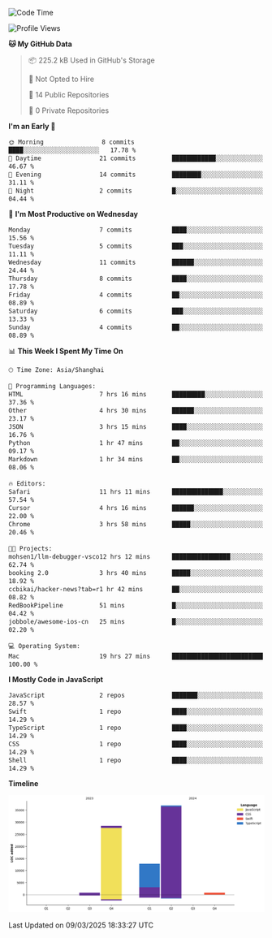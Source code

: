 <!--
**PascalDai/PascalDai** is a ✨ _special_ ✨ repository because its `README.md` (this file) appears on your GitHub profile.

Here are some ideas to get you started:

- 🔭 I’m currently working on ...
- 🌱 I’m currently learning ...
- 👯 I’m looking to collaborate on ...
- 🤔 I’m looking for help with ...
- 💬 Ask me about ...
- 📫 How to reach me: ...
- 😄 Pronouns: ...
- ⚡ Fun fact: ...
-->

<!--START_SECTION:waka-->
![Code Time](http://img.shields.io/badge/Code%20Time-867%20hrs%2036%20mins-blue)

![Profile Views](http://img.shields.io/badge/Profile%20Views-0-blue)

**🐱 My GitHub Data** 

> 📦 225.2 kB Used in GitHub's Storage 
 > 
> 🚫 Not Opted to Hire
 > 
> 📜 14 Public Repositories 
 > 
> 🔑 0 Private Repositories 
 > 
**I'm an Early 🐤** 

```text
🌞 Morning                8 commits           ████░░░░░░░░░░░░░░░░░░░░░   17.78 % 
🌆 Daytime                21 commits          ████████████░░░░░░░░░░░░░   46.67 % 
🌃 Evening                14 commits          ████████░░░░░░░░░░░░░░░░░   31.11 % 
🌙 Night                  2 commits           █░░░░░░░░░░░░░░░░░░░░░░░░   04.44 % 
```
📅 **I'm Most Productive on Wednesday** 

```text
Monday                   7 commits           ████░░░░░░░░░░░░░░░░░░░░░   15.56 % 
Tuesday                  5 commits           ███░░░░░░░░░░░░░░░░░░░░░░   11.11 % 
Wednesday                11 commits          ██████░░░░░░░░░░░░░░░░░░░   24.44 % 
Thursday                 8 commits           ████░░░░░░░░░░░░░░░░░░░░░   17.78 % 
Friday                   4 commits           ██░░░░░░░░░░░░░░░░░░░░░░░   08.89 % 
Saturday                 6 commits           ███░░░░░░░░░░░░░░░░░░░░░░   13.33 % 
Sunday                   4 commits           ██░░░░░░░░░░░░░░░░░░░░░░░   08.89 % 
```


📊 **This Week I Spent My Time On** 

```text
🕑︎ Time Zone: Asia/Shanghai

💬 Programming Languages: 
HTML                     7 hrs 16 mins       █████████░░░░░░░░░░░░░░░░   37.36 % 
Other                    4 hrs 30 mins       ██████░░░░░░░░░░░░░░░░░░░   23.17 % 
JSON                     3 hrs 15 mins       ████░░░░░░░░░░░░░░░░░░░░░   16.76 % 
Python                   1 hr 47 mins        ██░░░░░░░░░░░░░░░░░░░░░░░   09.17 % 
Markdown                 1 hr 34 mins        ██░░░░░░░░░░░░░░░░░░░░░░░   08.06 % 

🔥 Editors: 
Safari                   11 hrs 11 mins      ██████████████░░░░░░░░░░░   57.54 % 
Cursor                   4 hrs 16 mins       ██████░░░░░░░░░░░░░░░░░░░   22.00 % 
Chrome                   3 hrs 58 mins       █████░░░░░░░░░░░░░░░░░░░░   20.46 % 

🐱‍💻 Projects: 
mohsen1/llm-debugger-vsco12 hrs 12 mins      ████████████████░░░░░░░░░   62.74 % 
booking 2.0              3 hrs 40 mins       █████░░░░░░░░░░░░░░░░░░░░   18.92 % 
ccbikai/hacker-news?tab=r1 hr 42 mins        ██░░░░░░░░░░░░░░░░░░░░░░░   08.82 % 
RedBookPipeline          51 mins             █░░░░░░░░░░░░░░░░░░░░░░░░   04.42 % 
jobbole/awesome-ios-cn   25 mins             █░░░░░░░░░░░░░░░░░░░░░░░░   02.20 % 

💻 Operating System: 
Mac                      19 hrs 27 mins      █████████████████████████   100.00 % 
```

**I Mostly Code in JavaScript** 

```text
JavaScript               2 repos             ███████░░░░░░░░░░░░░░░░░░   28.57 % 
Swift                    1 repo              ████░░░░░░░░░░░░░░░░░░░░░   14.29 % 
TypeScript               1 repo              ████░░░░░░░░░░░░░░░░░░░░░   14.29 % 
CSS                      1 repo              ████░░░░░░░░░░░░░░░░░░░░░   14.29 % 
Shell                    1 repo              ████░░░░░░░░░░░░░░░░░░░░░   14.29 % 
```



**Timeline**

![Lines of Code chart](https://raw.githubusercontent.com/PascalDai/PascalDai/main/assets/bar_graph.png)


 Last Updated on 09/03/2025 18:33:27 UTC
<!--END_SECTION:waka-->
